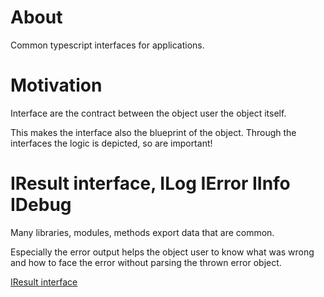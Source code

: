 # About

Common typescript interfaces for applications.   

# Motivation

Interface are the contract between the object user the object itself. 

This makes the interface also the blueprint of the object.
Through the interfaces the logic is depicted, so are important! 

# IResult interface, ILog IError IInfo IDebug

Many libraries, modules, methods export data that are common.

Especially the error output helps the object user to know what was wrong and how to face the error without parsing the thrown error object. 

[IResult interface](https://github.com/aneldev/dyna-interfaces/blob/master/src/IResult.ts)  